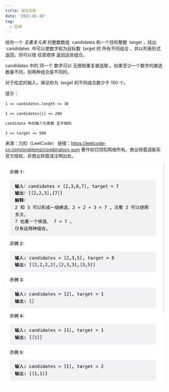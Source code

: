 ```yaml
---
title: 组合总和
date: '2022-01-10'
tag:
  - 回溯
---
```


给你一个 _无重复元素_ 的整数数组  candidates 和一个目标整数  target ，找出  candidates  中可以使数字和为目标数  target 的 所有不同组合 ，并以列表形式返回。你可以按 任意顺序 返回这些组合。

candidates 中的 同一个 数字可以 无限制重复被选取 。如果至少一个数字的被选数量不同，则两种组合是不同的。

对于给定的输入，保证和为  target 的不同组合数少于 150 个。

提示：

`1 <= candidates.length <= 30`

`1 <= candidates[i] <= 200`

`candidate 中的每个元素都 互不相同`

`1 <= target <= 500`

来源：力扣（LeetCode）
链接：<https://leetcode-cn.com/problems/combination-sum>
著作权归领扣网络所有。商业转载请联系官方授权，非商业转载请注明出处。

![alt](./image/example.jpg)
